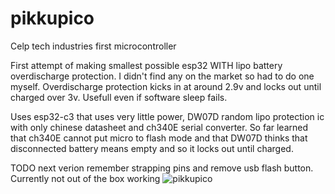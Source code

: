 # pikkupico
Celp tech industries first microcontroller

First attempt of making smallest possible esp32 WITH lipo battery overdischarge protection. I didn't find any on the market so had to do one myself. Overdischarge protection kicks in at around 2.9v and locks out until charged over 3v. Usefull even if software sleep fails.

Uses esp32-c3 that uses very little power, DW07D random lipo protection ic with only chinese datasheet and ch340E serial converter. So far learned that
ch340E cannot put micro to flash mode and that DW07D thinks that disconnected battery means empty and so it locks out until charged.

TODO next verion remember strapping pins and remove usb flash button. Currently not out of the box working
![pikkupico](https://user-images.githubusercontent.com/42336725/171724334-3937b3fd-16ed-49eb-9333-6a1dabd063cc.jpeg)

